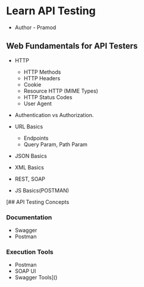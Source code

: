 # Learn API Testing
- Author - Pramod


##  Web Fundamentals for API Testers
- HTTP 
  - HTTP Methods
  - HTTP Headers
  - Cookie
  - Resource HTTP (MIME Types)
  - HTTP Status Codes
  - User Agent
- Authentication vs Authorization.

- URL Basics
  - Endpoints
  - Query Param, Path Param


- JSON Basics
- XML Basics
- REST, SOAP
- JS Basics(POSTMAN)


[## API Testing Concepts

### Documentation
- Swagger
- Postman

### Execution Tools
- Postman
- SOAP UI
- Swagger Tools]()